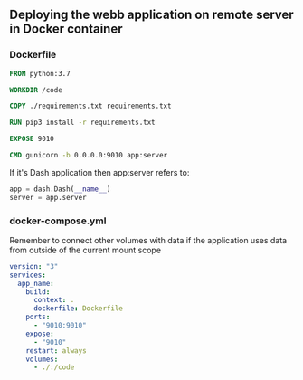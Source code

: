 ## Deploying the webb application on remote server in Docker container

### Dockerfile
```dockerfile
FROM python:3.7

WORKDIR /code

COPY ./requirements.txt requirements.txt

RUN pip3 install -r requirements.txt

EXPOSE 9010

CMD gunicorn -b 0.0.0.0:9010 app:server
```

If it's Dash application then app:server refers to: 
```python
app = dash.Dash(__name__)
server = app.server
```


### docker-compose.yml
Remember to connect other volumes with data if the application uses data from outside of the current mount scope
```yaml
version: "3"
services:
  app_name:
    build:
      context: .
      dockerfile: Dockerfile
    ports:
      - "9010:9010"
    expose:
      - "9010"
    restart: always
    volumes:
      - ./:/code
```
